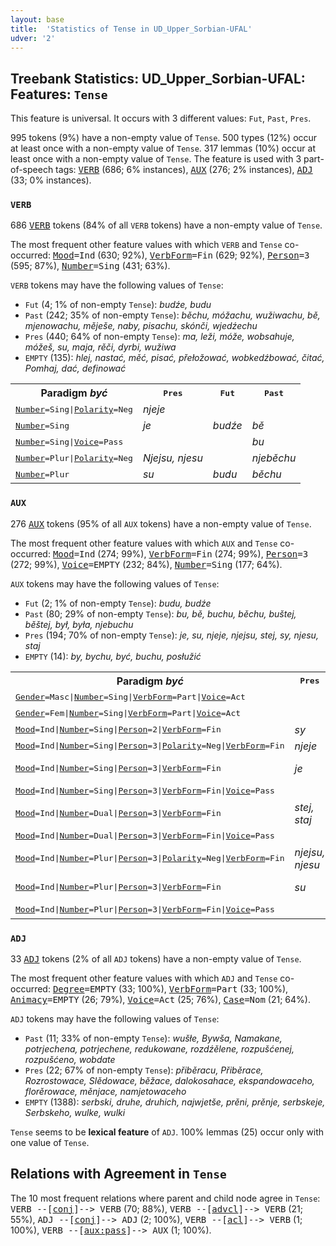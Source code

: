 ```yaml
---
layout: base
title:  'Statistics of Tense in UD_Upper_Sorbian-UFAL'
udver: '2'
---
```


## Treebank Statistics: UD_Upper_Sorbian-UFAL: Features: `Tense`

This feature is universal.
It occurs with 3 different values: `Fut`, `Past`, `Pres`.

995 tokens (9%) have a non-empty value of `Tense`.
500 types (12%) occur at least once with a non-empty value of `Tense`.
317 lemmas (10%) occur at least once with a non-empty value of `Tense`.
The feature is used with 3 part-of-speech tags: <tt><a href="hsb_ufal-pos-VERB.html">VERB</a></tt> (686; 6% instances), <tt><a href="hsb_ufal-pos-AUX.html">AUX</a></tt> (276; 2% instances), <tt><a href="hsb_ufal-pos-ADJ.html">ADJ</a></tt> (33; 0% instances).

### `VERB`

686 <tt><a href="hsb_ufal-pos-VERB.html">VERB</a></tt> tokens (84% of all `VERB` tokens) have a non-empty value of `Tense`.

The most frequent other feature values with which `VERB` and `Tense` co-occurred: <tt><a href="hsb_ufal-feat-Mood.html">Mood</a></tt><tt>=Ind</tt> (630; 92%), <tt><a href="hsb_ufal-feat-VerbForm.html">VerbForm</a></tt><tt>=Fin</tt> (629; 92%), <tt><a href="hsb_ufal-feat-Person.html">Person</a></tt><tt>=3</tt> (595; 87%), <tt><a href="hsb_ufal-feat-Number.html">Number</a></tt><tt>=Sing</tt> (431; 63%).

`VERB` tokens may have the following values of `Tense`:

* `Fut` (4; 1% of non-empty `Tense`): <em>budźe, budu</em>
* `Past` (242; 35% of non-empty `Tense`): <em>běchu, móžachu, wužiwachu, bě, mjenowachu, měješe, naby, pisachu, skónči, wjedźechu</em>
* `Pres` (440; 64% of non-empty `Tense`): <em>ma, leži, móže, wobsahuje, móžeš, su, maja, rěči, dyrbi, wužiwa</em>
* `EMPTY` (135): <em>hlej, nastać, měć, pisać, přełožować, wobkedźbować, čitać, Pomhaj, dać, definować</em>

<table>
  <tr><th>Paradigm <i>być</i></th><th><tt>Pres</tt></th><th><tt>Fut</tt></th><th><tt>Past</tt></th></tr>
  <tr><td><tt><tt><a href="hsb_ufal-feat-Number.html">Number</a></tt><tt>=Sing</tt>|<tt><a href="hsb_ufal-feat-Polarity.html">Polarity</a></tt><tt>=Neg</tt></tt></td><td><em>njeje</em></td><td></td><td></td></tr>
  <tr><td><tt><tt><a href="hsb_ufal-feat-Number.html">Number</a></tt><tt>=Sing</tt></tt></td><td><em>je</em></td><td><em>budźe</em></td><td><em>bě</em></td></tr>
  <tr><td><tt><tt><a href="hsb_ufal-feat-Number.html">Number</a></tt><tt>=Sing</tt>|<tt><a href="hsb_ufal-feat-Voice.html">Voice</a></tt><tt>=Pass</tt></tt></td><td></td><td></td><td><em>bu</em></td></tr>
  <tr><td><tt><tt><a href="hsb_ufal-feat-Number.html">Number</a></tt><tt>=Plur</tt>|<tt><a href="hsb_ufal-feat-Polarity.html">Polarity</a></tt><tt>=Neg</tt></tt></td><td><em>Njejsu, njesu</em></td><td></td><td><em>njeběchu</em></td></tr>
  <tr><td><tt><tt><a href="hsb_ufal-feat-Number.html">Number</a></tt><tt>=Plur</tt></tt></td><td><em>su</em></td><td><em>budu</em></td><td><em>běchu</em></td></tr>
</table>

### `AUX`

276 <tt><a href="hsb_ufal-pos-AUX.html">AUX</a></tt> tokens (95% of all `AUX` tokens) have a non-empty value of `Tense`.

The most frequent other feature values with which `AUX` and `Tense` co-occurred: <tt><a href="hsb_ufal-feat-Mood.html">Mood</a></tt><tt>=Ind</tt> (274; 99%), <tt><a href="hsb_ufal-feat-VerbForm.html">VerbForm</a></tt><tt>=Fin</tt> (274; 99%), <tt><a href="hsb_ufal-feat-Person.html">Person</a></tt><tt>=3</tt> (272; 99%), <tt><a href="hsb_ufal-feat-Voice.html">Voice</a></tt><tt>=EMPTY</tt> (232; 84%), <tt><a href="hsb_ufal-feat-Number.html">Number</a></tt><tt>=Sing</tt> (177; 64%).

`AUX` tokens may have the following values of `Tense`:

* `Fut` (2; 1% of non-empty `Tense`): <em>budu, budźe</em>
* `Past` (80; 29% of non-empty `Tense`): <em>bu, bě, buchu, běchu, buštej, běštej, był, była, njebuchu</em>
* `Pres` (194; 70% of non-empty `Tense`): <em>je, su, njeje, njejsu, stej, sy, njesu, staj</em>
* `EMPTY` (14): <em>by, bychu, być, buchu, posłužić</em>

<table>
  <tr><th>Paradigm <i>być</i></th><th><tt>Pres</tt></th><th><tt>Fut</tt></th><th><tt>Past</tt></th></tr>
  <tr><td><tt><tt><a href="hsb_ufal-feat-Gender.html">Gender</a></tt><tt>=Masc</tt>|<tt><a href="hsb_ufal-feat-Number.html">Number</a></tt><tt>=Sing</tt>|<tt><a href="hsb_ufal-feat-VerbForm.html">VerbForm</a></tt><tt>=Part</tt>|<tt><a href="hsb_ufal-feat-Voice.html">Voice</a></tt><tt>=Act</tt></tt></td><td></td><td></td><td><em>był</em></td></tr>
  <tr><td><tt><tt><a href="hsb_ufal-feat-Gender.html">Gender</a></tt><tt>=Fem</tt>|<tt><a href="hsb_ufal-feat-Number.html">Number</a></tt><tt>=Sing</tt>|<tt><a href="hsb_ufal-feat-VerbForm.html">VerbForm</a></tt><tt>=Part</tt>|<tt><a href="hsb_ufal-feat-Voice.html">Voice</a></tt><tt>=Act</tt></tt></td><td></td><td></td><td><em>była</em></td></tr>
  <tr><td><tt><tt><a href="hsb_ufal-feat-Mood.html">Mood</a></tt><tt>=Ind</tt>|<tt><a href="hsb_ufal-feat-Number.html">Number</a></tt><tt>=Sing</tt>|<tt><a href="hsb_ufal-feat-Person.html">Person</a></tt><tt>=2</tt>|<tt><a href="hsb_ufal-feat-VerbForm.html">VerbForm</a></tt><tt>=Fin</tt></tt></td><td><em>sy</em></td><td></td><td></td></tr>
  <tr><td><tt><tt><a href="hsb_ufal-feat-Mood.html">Mood</a></tt><tt>=Ind</tt>|<tt><a href="hsb_ufal-feat-Number.html">Number</a></tt><tt>=Sing</tt>|<tt><a href="hsb_ufal-feat-Person.html">Person</a></tt><tt>=3</tt>|<tt><a href="hsb_ufal-feat-Polarity.html">Polarity</a></tt><tt>=Neg</tt>|<tt><a href="hsb_ufal-feat-VerbForm.html">VerbForm</a></tt><tt>=Fin</tt></tt></td><td><em>njeje</em></td><td></td><td></td></tr>
  <tr><td><tt><tt><a href="hsb_ufal-feat-Mood.html">Mood</a></tt><tt>=Ind</tt>|<tt><a href="hsb_ufal-feat-Number.html">Number</a></tt><tt>=Sing</tt>|<tt><a href="hsb_ufal-feat-Person.html">Person</a></tt><tt>=3</tt>|<tt><a href="hsb_ufal-feat-VerbForm.html">VerbForm</a></tt><tt>=Fin</tt></tt></td><td><em>je</em></td><td><em>budu, budźe</em></td><td><em>bě, bu</em></td></tr>
  <tr><td><tt><tt><a href="hsb_ufal-feat-Mood.html">Mood</a></tt><tt>=Ind</tt>|<tt><a href="hsb_ufal-feat-Number.html">Number</a></tt><tt>=Sing</tt>|<tt><a href="hsb_ufal-feat-Person.html">Person</a></tt><tt>=3</tt>|<tt><a href="hsb_ufal-feat-VerbForm.html">VerbForm</a></tt><tt>=Fin</tt>|<tt><a href="hsb_ufal-feat-Voice.html">Voice</a></tt><tt>=Pass</tt></tt></td><td></td><td></td><td><em>bu</em></td></tr>
  <tr><td><tt><tt><a href="hsb_ufal-feat-Mood.html">Mood</a></tt><tt>=Ind</tt>|<tt><a href="hsb_ufal-feat-Number.html">Number</a></tt><tt>=Dual</tt>|<tt><a href="hsb_ufal-feat-Person.html">Person</a></tt><tt>=3</tt>|<tt><a href="hsb_ufal-feat-VerbForm.html">VerbForm</a></tt><tt>=Fin</tt></tt></td><td><em>stej, staj</em></td><td></td><td><em>běštej</em></td></tr>
  <tr><td><tt><tt><a href="hsb_ufal-feat-Mood.html">Mood</a></tt><tt>=Ind</tt>|<tt><a href="hsb_ufal-feat-Number.html">Number</a></tt><tt>=Dual</tt>|<tt><a href="hsb_ufal-feat-Person.html">Person</a></tt><tt>=3</tt>|<tt><a href="hsb_ufal-feat-VerbForm.html">VerbForm</a></tt><tt>=Fin</tt>|<tt><a href="hsb_ufal-feat-Voice.html">Voice</a></tt><tt>=Pass</tt></tt></td><td></td><td></td><td><em>buštej</em></td></tr>
  <tr><td><tt><tt><a href="hsb_ufal-feat-Mood.html">Mood</a></tt><tt>=Ind</tt>|<tt><a href="hsb_ufal-feat-Number.html">Number</a></tt><tt>=Plur</tt>|<tt><a href="hsb_ufal-feat-Person.html">Person</a></tt><tt>=3</tt>|<tt><a href="hsb_ufal-feat-Polarity.html">Polarity</a></tt><tt>=Neg</tt>|<tt><a href="hsb_ufal-feat-VerbForm.html">VerbForm</a></tt><tt>=Fin</tt></tt></td><td><em>njejsu, njesu</em></td><td></td><td><em>njebuchu</em></td></tr>
  <tr><td><tt><tt><a href="hsb_ufal-feat-Mood.html">Mood</a></tt><tt>=Ind</tt>|<tt><a href="hsb_ufal-feat-Number.html">Number</a></tt><tt>=Plur</tt>|<tt><a href="hsb_ufal-feat-Person.html">Person</a></tt><tt>=3</tt>|<tt><a href="hsb_ufal-feat-VerbForm.html">VerbForm</a></tt><tt>=Fin</tt></tt></td><td><em>su</em></td><td></td><td><em>běchu, buchu</em></td></tr>
  <tr><td><tt><tt><a href="hsb_ufal-feat-Mood.html">Mood</a></tt><tt>=Ind</tt>|<tt><a href="hsb_ufal-feat-Number.html">Number</a></tt><tt>=Plur</tt>|<tt><a href="hsb_ufal-feat-Person.html">Person</a></tt><tt>=3</tt>|<tt><a href="hsb_ufal-feat-VerbForm.html">VerbForm</a></tt><tt>=Fin</tt>|<tt><a href="hsb_ufal-feat-Voice.html">Voice</a></tt><tt>=Pass</tt></tt></td><td></td><td></td><td><em>buchu</em></td></tr>
</table>

### `ADJ`

33 <tt><a href="hsb_ufal-pos-ADJ.html">ADJ</a></tt> tokens (2% of all `ADJ` tokens) have a non-empty value of `Tense`.

The most frequent other feature values with which `ADJ` and `Tense` co-occurred: <tt><a href="hsb_ufal-feat-Degree.html">Degree</a></tt><tt>=EMPTY</tt> (33; 100%), <tt><a href="hsb_ufal-feat-VerbForm.html">VerbForm</a></tt><tt>=Part</tt> (33; 100%), <tt><a href="hsb_ufal-feat-Animacy.html">Animacy</a></tt><tt>=EMPTY</tt> (26; 79%), <tt><a href="hsb_ufal-feat-Voice.html">Voice</a></tt><tt>=Act</tt> (25; 76%), <tt><a href="hsb_ufal-feat-Case.html">Case</a></tt><tt>=Nom</tt> (21; 64%).

`ADJ` tokens may have the following values of `Tense`:

* `Past` (11; 33% of non-empty `Tense`): <em>wušłe, Bywša, Namakane, potrjechena, potrjechene, redukowane, rozdźělene, rozpušćenej, rozpušćeno, wobdate</em>
* `Pres` (22; 67% of non-empty `Tense`): <em>přiběracu, Přiběrace, Rozrostowace, Slědowace, běžace, dalokosahace, ekspandowaceho, florěrowace, měnjace, namjetowaceho</em>
* `EMPTY` (1388): <em>serbski, druhe, druhich, najwjetše, prěni, prěnje, serbskeje, Serbskeho, wulke, wulki</em>

`Tense` seems to be **lexical feature** of `ADJ`. 100% lemmas (25) occur only with one value of `Tense`.

## Relations with Agreement in `Tense`

The 10 most frequent relations where parent and child node agree in `Tense`:
<tt>VERB --[<tt><a href="hsb_ufal-dep-conj.html">conj</a></tt>]--> VERB</tt> (70; 88%),
<tt>VERB --[<tt><a href="hsb_ufal-dep-advcl.html">advcl</a></tt>]--> VERB</tt> (21; 55%),
<tt>ADJ --[<tt><a href="hsb_ufal-dep-conj.html">conj</a></tt>]--> ADJ</tt> (2; 100%),
<tt>VERB --[<tt><a href="hsb_ufal-dep-acl.html">acl</a></tt>]--> VERB</tt> (1; 100%),
<tt>VERB --[<tt><a href="hsb_ufal-dep-aux-pass.html">aux:pass</a></tt>]--> AUX</tt> (1; 100%).

